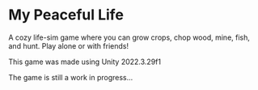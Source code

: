 # My Peaceful Life

A cozy life-sim game where you can grow crops, chop wood, mine, fish, and hunt. Play alone or with friends!

This game was made using Unity 2022.3.29f1

The game is still a work in progress...